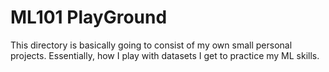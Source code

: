 # ML101 PlayGround

This directory is basically going to consist of my own small personal projects. Essentially, how I play with datasets I get to practice my ML skills.